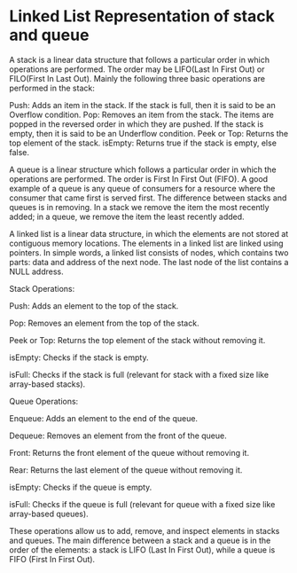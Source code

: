 # Linked List Representation of stack and queue

A stack is a linear data structure that follows a particular order in which operations are performed. The order may be LIFO(Last In First Out) or FILO(First In Last Out). Mainly the following three basic operations are performed in the stack:

Push: Adds an item in the stack. If the stack is full, then it is said to be an Overflow condition.
Pop: Removes an item from the stack. The items are popped in the reversed order in which they are pushed. If the stack is empty, then it is said to be an Underflow condition.
Peek or Top: Returns the top element of the stack.
isEmpty: Returns true if the stack is empty, else false.

A queue is a linear structure which follows a particular order in which the operations are performed. The order is First In First Out (FIFO). A good example of a queue is any queue of consumers for a resource where the consumer that came first is served first. The difference between stacks and queues is in removing. In a stack we remove the item the most recently added; in a queue, we remove the item the least recently added.

A linked list is a linear data structure, in which the elements are not stored at contiguous memory locations. The elements in a linked list are linked using pointers. In simple words, a linked list consists of nodes, which contains two parts: data and address of the next node. The last node of the list contains a NULL address.

Stack Operations:

Push: Adds an element to the top of the stack.

Pop: Removes an element from the top of the stack.

Peek or Top: Returns the top element of the stack without removing it.

isEmpty: Checks if the stack is empty.

isFull: Checks if the stack is full (relevant for stack with a fixed size like array-based stacks).

Queue Operations:

Enqueue: Adds an element to the end of the queue.

Dequeue: Removes an element from the front of the queue.

Front: Returns the front element of the queue without removing it.

Rear: Returns the last element of the queue without removing it.

isEmpty: Checks if the queue is empty.

isFull: Checks if the queue is full (relevant for queue with a fixed size like array-based queues).

These operations allow us to add, remove, and inspect elements in stacks and queues.
The main difference between a stack and a queue is in the order of the elements: a stack is LIFO (Last In First Out), while a queue is FIFO (First In First Out).
